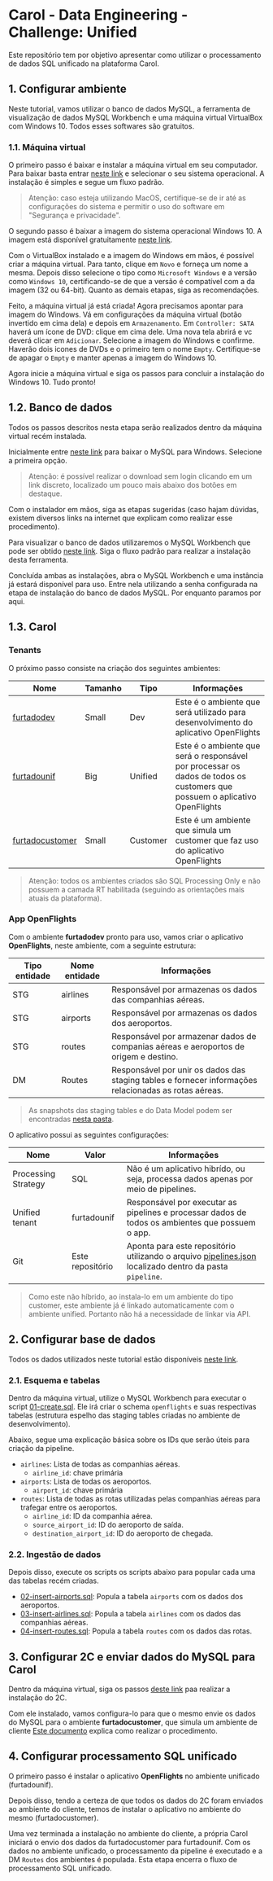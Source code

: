 # Carol - Data Engineering - Challenge: Unified

Este repositório tem por objetivo apresentar como utilizar o processamento de dados SQL unificado na plataforma Carol.

## 1. Configurar ambiente

Neste tutorial, vamos utilizar o banco de dados MySQL, a ferramenta de visualização de dados MySQL Workbench e uma máquina virtual VirtualBox com Windows 10. Todos esses softwares são gratuitos.

### 1.1. Máquina virtual

O primeiro passo é baixar e instalar a máquina virtual em seu computador. Para baixar basta entrar [neste link](https://www.virtualbox.org/wiki/Downloads) e selecionar o seu sistema operacional. A instalação é simples e segue um fluxo padrão.

> Atenção: caso esteja utilizando MacOS, certifique-se de ir até as configurações do sistema e permitir o uso do software em "Segurança e privacidade".

O segundo passo é baixar a imagem do sistema operacional Windows 10. A imagem está disponível gratuitamente [neste link](https://www.microsoft.com/en-us/software-download/windows10ISO).

Com o VirtualBox instalado e a imagem do Windows em mãos, é possível criar a máquina virtual. Para tanto, clique em `Novo` e forneça um nome a mesma. Depois disso selecione o tipo como `Microsoft Windows` e a versão como `Windows 10`, certificando-se de que a versão é compatível com a da imagem (32 ou 64-bit). Quanto as demais etapas, siga as recomendações.

Feito, a máquina virtual já está criada! Agora precisamos apontar para imagem do Windows. Vá em configurações da máquina virtual (botão invertido em cima dela) e depois em `Armazenamento`. Em `Controller: SATA` haverá um ícone de DVD: clique em cima dele. Uma nova tela abrirá e vc deverá clicar em `Adicionar`. Selecione a imagem do Windows e confirme. Haverão dois icones de DVDs e o primeiro tem o nome `Empty`. Certifique-se de apagar o `Empty` e manter apenas a imagem do Windows 10.

Agora inicie a máquina virtual e siga os passos para concluir a instalação do Windows 10. Tudo pronto!

## 1.2. Banco de dados

Todos os passos descritos nesta etapa serão realizados dentro da máquina virtual recém instalada.

Inicialmente entre [neste link](https://dev.mysql.com/downloads/installer/) para baixar o MySQL para Windows. Selecione a primeira opção.

> Atenção: é possível realizar o download sem login clicando em um link discreto, localizado um pouco mais abaixo dos botões em destaque.

Com o instalador em mãos, siga as etapas sugeridas (caso hajam dúvidas, existem diversos links na internet que explicam como realizar esse procedimento).

Para visualizar o banco de dados utilizaremos o MySQL Workbench que pode ser obtido [neste link](https://dev.mysql.com/downloads/workbench/). Siga o fluxo padrão para realizar a instalação desta ferramenta.

Concluída ambas as instalações, abra o MySQL Workbench e uma instância já estará disponível para uso. Entre nela utilizando a senha configurada na etapa de instalação do banco de dados MySQL. Por enquanto paramos por aqui.

## 1.3. Carol

### Tenants

O próximo passo consiste na criação dos seguintes ambientes:

| Nome | Tamanho | Tipo | Informações |
| --- | --- | --- | --- |
| [furtadodev](https://mobile.carol.ai/furtadodev) | Small | Dev | Este é o ambiente que será utilizado para desenvolvimento do aplicativo OpenFlights |
| [furtadounif](https://mobile.carol.ai/furtadounif) | Big | Unified | Este é o ambiente que será o responsável por processar os dados de todos os customers que possuem o aplicativo OpenFlights |
| [furtadocustomer](https://mobile.carol.ai/furtadocustomer) | Small | Customer | Este é um ambiente que simula um customer que faz uso do aplicativo OpenFlights |

> Atenção: todos os ambientes criados são SQL Processing Only e não possuem a camada RT habilitada (seguindo as orientações mais atuais da plataforma).

### App OpenFlights

Com o ambiente **furtadodev** pronto para uso, vamos criar o aplicativo **OpenFlights**, neste ambiente, com a seguinte estrutura:

| Tipo entidade | Nome entidade | Informações |
| --- | --- | --- |
| STG | airlines | Responsável por armazenas os dados das companhias aéreas. |
| STG | airports | Responsável por armazenas os dados dos aeroportos. |
| STG | routes | Responsável por armazenar dados de companias aéreas e aeroportos de origem e destino. |
| DM | Routes | Responsável por unir os dados das staging tables e fornecer informações relacionadas as rotas aéreas. |

> As snapshots das staging tables e do Data Model podem ser encontradas [nesta pasta](https://github.com/Bruno-Furtado/carol-de-desafio-unified/tree/main/carol).

O aplicativo possui as seguintes configurações:

| Nome | Valor | Informações |
| --- | --- | --- |
| Processing Strategy | SQL | Não é um aplicativo hibrído, ou seja, processa dados apenas por meio de pipelines. |
| Unified tenant | furtadounif | Responsável por executar as pipelines e processar dados de todos os ambientes que possuem o app. |
| Git | Este repositório | Aponta para este repositório utilizando o arquivo [pipelines.json](https://github.com/Bruno-Furtado/carol-de-desafio-unified/blob/main/pipeline/pipelines.json) localizado dentro da pasta `pipeline`. |

> Como este não híbrido, ao instala-lo em um ambiente do tipo customer, este ambiente já é linkado automaticamente com o ambiente unified. Portanto não há a necessidade de linkar via API.

## 2. Configurar base de dados

Todos os dados utilizados neste tutorial estão disponíveis [neste link](https://openflights.org/data.html).

### 2.1. Esquema e tabelas

Dentro da máquina virtual, utilize o MySQL Workbench para executar o script [01-create.sql](https://github.com/Bruno-Furtado/carol-de-desafio-unified/blob/main/mysql/01-create.sql). Ele irá criar o schema `openflights` e suas respectivas tabelas (estrutura espelho das staging tables criadas no ambiente de desenvolvimento).

Abaixo, segue uma explicação básica sobre os IDs que serão úteis para criação da pipeline.

- `airlines`: Lista de todas as companhias aéreas.
	- `airline_id`: chave primária
- `airports`: Lista de todas os aeroportos.
	- `airport_id`: chave primária
- `routes`: Lista de todas as rotas utilizadas pelas companhias aéreas para trafegar entre os aeroportos.
	- `airline_id`: ID da companhia aérea.
	- `source_airport_id`: ID do aeroporto de saída.
	- `destination_airport_id`: ID do aeroporto de chegada.

### 2.2. Ingestão de dados

Depois disso, execute os scripts os scripts abaixo para popular cada uma das tabelas recém criadas.

- [02-insert-airports.sql](https://github.com/Bruno-Furtado/carol-de-desafio-unified/blob/main/mysql/02-insert-airports.sql): Popula a tabela `airports` com os dados dos aeroportos.
- [03-insert-airlines.sql](https://github.com/Bruno-Furtado/carol-de-desafio-unified/blob/main/mysql/03-insert-airlines.sql): Popula a tabela `airlines` com os dados das companhias aéreas.
- [04-insert-routes.sql](https://github.com/Bruno-Furtado/carol-de-desafio-unified/blob/main/mysql/04-insert-routes.sql): Popula a tabela `routes` com os dados das rotas.


## 3. Configurar 2C e enviar dados do MySQL para Carol

Dentro da máquina virtual, siga os passos [deste link](https://centraldeatendimento.totvs.com/hc/pt-br/articles/4405010022167-TOTVS-CAROL-Carol-Connect-2C-Como-instalar-a-Carol-Connect-2C-) paa realizar a instalação do 2C.

Com ele instalado, vamos configura-lo para que o mesmo envie os dados do MySQL para o ambiente **furtadocustomer**, que simula um ambiente de cliente [Este documento](https://centraldeatendimento.totvs.com/hc/pt-br/articles/4405004985623) explica como realizar o procedimento.


## 4. Configurar processamento SQL unificado

O primeiro passo é instalar o aplicativo **OpenFlights** no ambiente unificado (furtadounif).

Depois disso, tendo a certeza de que todos os dados do 2C foram enviados ao ambiente do cliente, temos de instalar o aplicativo no ambiente do mesmo (furtadocustomer).

Uma vez terminada a instalação no ambiente do cliente, a própria Carol iniciará o envio dos dados da furtadocustomer para furtadounif. Com os dados no ambiente unificado, o processamento da pipeline é executado e a DM `Routes` dos ambientes é populada. Esta etapa encerra o fluxo de processamento SQL unificado.
